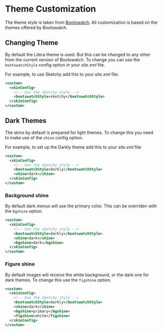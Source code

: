 # Theme Customization

The theme style is taken from [Bootswatch][bootswatch]. All customization is based on the themes offered by Bootswatch.

## Changing Theme

By default the Litera theme is used. But this can be changed to any other from the current version of Bootswatch. To change you can use the `bootswatchStyle` config option in your *site.xml* file.

For example, to use Sketchy add this to your *site.xml* file:

```xml
<custom>
  <skinConfig>
    <!-- Use the sketchy style -->
    <bootswatchStyle>sketchy</bootswatchStyle>
  </skinConfig>
</custom>
```

## Dark Themes

The skins by default is prepared for light themes. To change this you need to make use of the `shine` config option.

For example, to set up the Darkly theme add this to your *site.xml* file:

```xml
<custom>
  <skinConfig>
    <!-- Use the sketchy style -->
    <bootswatchStyle>darkly</bootswatchStyle>
    <shine>dark</shine>
  </skinConfig>
</custom>
```

### Background shine

By default dark menus will use the primary color. This can be overriden with the `bgshine` option.

```xml
<custom>
  <skinConfig>
    <!-- Use the sketchy style -->
    <bootswatchStyle>darkly</bootswatchStyle>
    <shine>dark</shine>
    <bgshine>dark</bgshine>
  </skinConfig>
</custom>
```

### Figure shine

By default images will receive the white background, or the dark one for dark themes. To change this use the `figshine` option.

```xml
<custom>
  <skinConfig>
    <!-- Use the sketchy style -->
    <bootswatchStyle>darkly</bootswatchStyle>
    <shine>dark</shine>
    <bgshine>primary</bgshine>
    <figshine>white</figshine>
  </skinConfig>
</custom>
```

[bootswatch]: https://bootswatch.com/